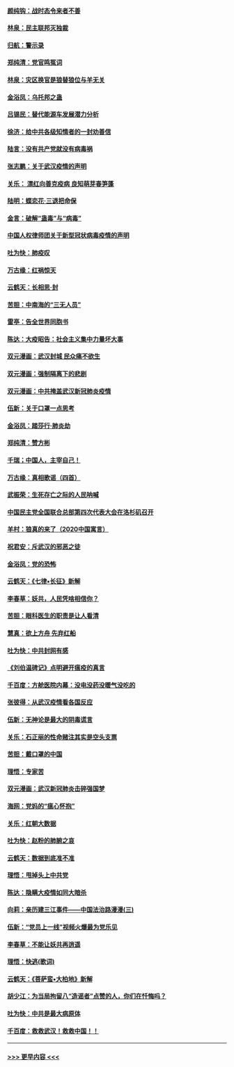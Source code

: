 #### [颜纯钩：战时态令来者不善](../pages/nsc993/n11872011.md?t=02161244) 
#### [林泉：民主联邦灭独裁](../pages/nsc993/n11870998.md?t=02161244) 
#### [归航：警示录](../pages/nsc993/n11870963.md?t=02161244) 
#### [郑纯清：党官鸣冤词](../pages/nsc993/n11870938.md?t=02161244) 
#### [林泉：灾区换官是狼替狼位与羊无关](../pages/nsc993/n11870896.md?t=02161244) 
#### [金浴凤：乌托邦之蛊](../pages/nsc993/n11870879.md?t=02161244) 
#### [吕锡民：替代能源车发展潜力分析](../pages/nsc993/n11870656.md?t=02161244) 
#### [徐济：给中共各级知情者的一封劝善信](../pages/nsc993/n11868561.md?t=02161244) 
#### [陆言：没有共产党就没有病毒祸](../pages/nsc993/n11868232.md?t=02161244) 
#### [张志鹏：关于武汉疫情的声明](../pages/nsc993/n11867182.md?t=02161244) 
#### [关乐： 漂红向善克疫病 良知萌芽春笋蓬](../pages/nsc993/n11865710.md?t=02161244) 
#### [陆明：蝶恋花‧三退把命保](../pages/nsc993/n11865673.md?t=02161244) 
#### [金言：破解“蛊毒”与“病毒”](../pages/nsc993/n11864103.md?t=02161244) 
#### [中国人权律师团关于新型冠状病毒疫情的声明](../pages/nsc993/n11864249.md?t=02161244) 
#### [吐为快：肺疫叹](../pages/nsc993/n11864027.md?t=02161244) 
#### [万古缘：红祸惊天](../pages/nsc993/n11864079.md?t=02161244) 
#### [云鹤天：长相思‧封](../pages/nsc993/n11864006.md?t=02161244) 
#### [苦胆：中南海的“三无人员”](../pages/nsc993/n11862997.md?t=02161244) 
#### [雷亭：告全世界同胞书](../pages/nsc993/n11862572.md?t=02161244) 
#### [陈达：大疫昭告：社会主义集中力量坏大事](../pages/nsc993/n11859419.md?t=02161244) 
#### [双元漫画：武汉封城 民众痛不欲生](../pages/nsc993/n11859287.md?t=02161244) 
#### [双元漫画：强制隔离下的悲剧](../pages/nsc993/n11859244.md?t=02161244) 
#### [双元漫画：中共掩盖武汉新冠肺炎疫情](../pages/nsc993/n11858249.md?t=02161244) 
#### [伍新：关于口罩一点思考](../pages/nsc993/n11859195.md?t=02161244) 
#### [金浴凤：踏莎行‧肺炎劫](../pages/nsc993/n11858227.md?t=02161244) 
#### [郑纯清：赞方彬](../pages/nsc993/n11856803.md?t=02161244) 
#### [千瑞；中国人，主宰自己！](../pages/nsc993/n11856793.md?t=02161244) 
#### [万古缘：真相歌谣（四首）](../pages/nsc993/n11856263.md?t=02161244) 
#### [武振荣：生死存亡之际的人民呐喊](../pages/nsc993/n11856256.md?t=02161244) 
#### [中国民主党全国联合总部第四次代表大会在洛杉矶召开](../pages/nsc993/n11856344.md?t=02161244) 
#### [羊村：狼真的来了（2020中国寓言）](../pages/nsc993/n11856229.md?t=02161244) 
#### [祝君安：斥武汉的邪恶之徒](../pages/nsc993/n11855861.md?t=02161244) 
#### [金浴凤：党的恐怖](../pages/nsc993/n11855849.md?t=02161244) 
#### [云鹤天：《七律▪长征》新解](../pages/nsc993/n11855479.md?t=02161244) 
#### [李春草：妖共，人民凭啥相信你？](../pages/nsc993/n11855196.md?t=02161244) 
#### [苦胆：眼科医生的职责是让人看清](../pages/nsc993/n11853840.md?t=02161244) 
#### [慧真：欲上方舟 先弃红船](../pages/nsc993/n11853483.md?t=02161244) 
#### [吐为快：中共封网有感](../pages/nsc993/n11852575.md?t=02161244) 
#### [《刘伯温碑记》点明避开瘟疫的真言](../pages/nsc993/n11852128.md?t=02161244) 
#### [千百度：方舱医院内幕：没电没药没暖气没吃的](../pages/nsc993/n11850211.md?t=02161244) 
#### [张彼得：从武汉疫情看各国反应](../pages/nsc993/n11850102.md?t=02161244) 
#### [伍新：无神论是最大的阴毒谎言](../pages/nsc993/n11846129.md?t=02161244) 
#### [关乐：石正丽的性命赌注其实是空头支票](../pages/nsc993/n11846109.md?t=02161244) 
#### [苦胆：戴口罩的中国](../pages/nsc993/n11845576.md?t=02161244) 
#### [理悟：专家苦](../pages/nsc993/n11845564.md?t=02161244) 
#### [双元漫画：武汉新冠肺炎击碎强国梦](../pages/nsc993/n11843320.md?t=02161244) 
#### [海网：党妈的“瘟心怀抱”](../pages/nsc993/n11840740.md?t=02161244) 
#### [关乐：红朝大数据](../pages/nsc993/n11840675.md?t=02161244) 
#### [吐为快：赵粉的肺腑之哀](../pages/nsc993/n11840618.md?t=02161244) 
#### [云鹤天：数据到底准不准](../pages/nsc993/n11840325.md?t=02161244) 
#### [理悟：甩掉头上中共党](../pages/nsc993/n11838826.md?t=02161244) 
#### [陈达：隐瞒大疫情如同大暗杀](../pages/nsc993/n11838771.md?t=02161244) 
#### [向莉：亲历建三江事件——中国法治路漫漫(三)](../pages/nsc993/n11831825.md?t=02161244) 
#### [伍新：“党员上一线”视频火爆最为党乐见](../pages/nsc993/n11838200.md?t=02161244) 
#### [李春草：不能让妖共再逍遥](../pages/nsc993/n11838102.md?t=02161244) 
#### [理悟：快逃(歌词)](../pages/nsc993/n11838083.md?t=02161244) 
#### [云鹤天：《菩萨蛮▪大柏地》新解](../pages/nsc993/n11838059.md?t=02161244) 
#### [胡少江：为当局拘留八“造谣者”点赞的人，你们在忏悔吗？](../pages/nsc993/n11836801.md?t=02161244) 
#### [吐为快：中共是最大病原体](../pages/nsc993/n11836748.md?t=02161244) 
#### [千百度：救救武汉！救救中国！！](../pages/nsc993/n11836145.md?t=02161244) 

----
#### [ >>> 更早内容 <<< ](../indexes/nsc993-earlier.md)
